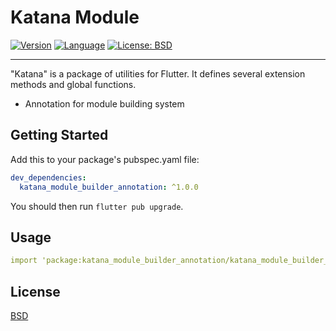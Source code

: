 # Katana Module

[![Version](https://img.shields.io/badge/version-1.0.0-blue.svg)](https://mathru.net)
[![Language](https://img.shields.io/badge/language-dart-blue.svg)](https://dart.dev/)
[![License: BSD](https://img.shields.io/badge/license-BSD-purple.svg)](https://opensource.org/licenses/BSD-3-Clause)

---------------------------------------

"Katana" is a package of utilities for Flutter.
It defines several extension methods and global functions.

- Annotation for module building system

## Getting Started

Add this to your package's pubspec.yaml file:
```yaml
dev_dependencies:
  katana_module_builder_annotation: ^1.0.0
```
You should then run `flutter pub upgrade`.

## Usage

```yaml
import 'package:katana_module_builder_annotation/katana_module_builder_annotation.dart';
```

## License

[BSD](LICENSE)